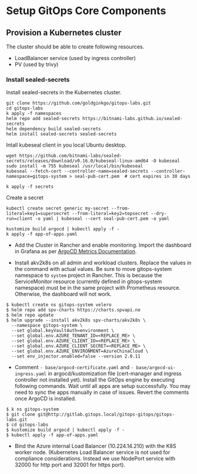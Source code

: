 # Setup GitOps Core Components

## Provision a Kubernetes cluster

The cluster should be able to create following resources.

- LoadBalancer service (used by ingress controller)
- PV (used by trivy)

### Install sealed-secrets

Install sealed-secrets in the Kubernetes cluster.

```
git clone https://github.com/goldginkgo/gitops-labs.git
cd gitops-labs
k apply -f namespaces
helm repo add sealed-secrets https://bitnami-labs.github.io/sealed-secrets
helm dependency build sealed-secrets
helm install sealed-secrets sealed-secrets
```

Intall kubeseal client in you local Ubuntu desktop.

```
wget https://github.com/bitnami-labs/sealed-secrets/releases/download/v0.16.0/kubeseal-linux-amd64 -O kubeseal
sudo install -m 755 kubeseal /usr/local/bin/kubeseal
kubeseal --fetch-cert --controller-name=sealed-secrets --controller-namespace=gitops-system > seal-pub-cert.pem  # cert expires in 30 days
```

```
k apply -f secrets
```

Create a secret

```
kubectl create secret generic my-secret --from-literal=key1=supersecret --from-literal=key2=topsecret --dry-run=client -o yaml | kubeseal --cert seal-pub-cert.pem -o yaml
```

```
kustomize build argocd | kubectl apply -f -
k apply -f app-of-apps.yaml
```

- Add the Cluster in Rancher and enable monitoring. Import the dashboard in Grafana as per [ArgoCD Metrics Documentation](https://argo-cd.readthedocs.io/en/stable/operator-manual/metrics/).

- Install akv2k8s on all admin and workload clusters. Replace the values in the command with actual values. Be sure to move gitops-system namespace to `system` project in Rancher. This is because the ServiceMonitor resource (currently defined in gitops-system namespace) must be in the same project with Prometheus resource. Otherwise, the dashboard will not work.

```console
$ kubectl create ns gitops-system velero
$ helm repo add spv-charts https://charts.spvapi.no
$ helm repo update
$ helm upgrade --install akv2k8s spv-charts/akv2k8s \
  --namespace gitops-system \
  --set global.keyVaultAuth=environment \
  --set global.env.AZURE_TENANT_ID=<REPLACE_ME> \
  --set global.env.AZURE_CLIENT_ID=<REPLACE_ME> \
  --set global.env.AZURE_CLIENT_SECRET=<REPLACE_ME> \
  --set global.env.AZURE_ENVIRONMENT=AzureChinaCloud \
  --set env_injector.enabled=false --version 2.0.11
```

- Comment `- base/argocd-certificate.yaml` and `- base/argocd-ui-ingress.yaml` in argocd/kustomization file (cert-manager and ingress controller not installed yet). Install the GitOps engine by executing following commands. Wait until all apps are setup successfully. You may need to sync the apps manually in case of issues. Revert the comments once ArgoCD is installed.

```console
$ k ns gitops-system
$ git clone git@http://gitlab.gitops.local/gitops-gitops/gitops-labs.git
$ cd gitops-labs
$ kustomize build argocd | kubectl apply -f -
$ kubectl apply -f app-of-apps.yaml
```

- Bind the Azure internal Load Balancer (10.224.14.210) with the K8S worker node. (Kubernetes Load Balancer service is not used for compliance considerations. Instead we use NodePort service with 32000 for http port and 32001 for https port).
